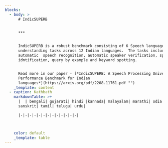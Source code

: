 ```yaml
---
blocks:
  - body: >
      # IndicSUPERB


      ***


      IndicSUPERB is a robust benchmark consisting of 6 Speech language
      understanding tasks across 12 Indian languages.  The tasks include
      automatic  speech recognition, automatic speaker verification, speech
      idntification, query by example and keyword spotting.


      Read more in our paper - [*IndicSUPERB: A Speech Processing Universal
      Performance Benchmark for Indian
      languages*](https://arxiv.org/pdf/2208.11761.pdf "")
    _template: content
  - caption: Kathbath
    markdownTable: >+
      |  | bengali| gujarati| hindi |kannada| malayalam| marathi| odia| punjabi|
      sanskrit| tamil| telugu| urdu| 

      |-|-|-|-|-|-|-|-|-|-|-|-|-|



    color: default
    _template: table
---
```


